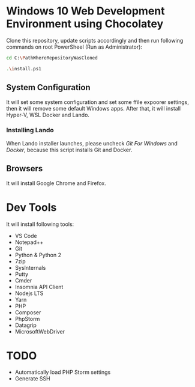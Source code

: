 # Windows 10 Web Development Environment using Chocolatey

Clone this repository, update scripts accordingly and then run following commands on
root PowerSheel (Run as Administrator):

```sh
cd C:\PathWhereRepositoryWasCloned

.\install.ps1
```

## System Configuration

It will set some system configuration and set some ffile expoorer settings, then it will
remove some default Windows apps. After that, it will install Hyper-V, WSL Docker and Lando.

### Installing Lando

When Lando installer launches, please uncheck _Git For Windows_ and _Docker_, because this script
installs Git and Docker.

## Browsers

It will install Google Chrome and Firefox.

# Dev Tools

It will install following tools:

- VS Code
- Notepad++
- Git
- Python & Python 2
- 7zip
- SysInternals
- Putty
- Cmder
- Insomnia API Client
- Nodejs LTS
- Yarn
- PHP
- Composer
- PhpStorm
- Datagrip
- MicrosoftWebDriver

# TODO

- Automatically load PHP Storm settings
- Generate SSH